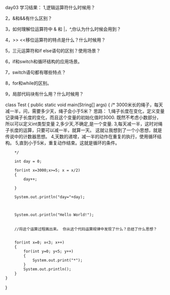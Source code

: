 
day03
学习结果：
1,逻辑运算符什么时候用？


2，&和&&有什么区别？


3，如何理解位运算符中 & 和 |，^,你认为什么时候会用到？

4，>>  <<移位运算符的特点是什么？什么时候用？


5，三元运算符和if else语句的区别？使用场景？


6，if和switch和循环结构的应用场景。


7，switch语句都有哪些特点？


8，for和while的区别。


9，局部代码块有什么用？什么时候用？






class Test 
{
	public static void main(String[] args) 
	{
		/*
		3000米长的绳子，每天减一半，问，需要多少天，绳子会小于5米？
		思路：
		1,绳子长度在变化，定义变量记录绳子长度的变化，而且这个变量的初始化值时3000.
		  既然不考虑小数部分，所以可以定义int类型变量 
		2,多少天,不确定,是一个变量.
		3,每天减一半，这时对绳子长度的运算，只要可以减一半，就算一天。
			这就让我想到了一个小思想，就是传说中的计数器思想。
		4,天数的递增，减一半的动作在重复的执行，使用循环结构。
		5,直到小于5米，重复动作结束。这就是循环的条件。 

		*/
		
		int day = 0;

		for(int x=3000;x>=5; x = x/2)
		{
			day++;
			
		}

		System.out.println("day="+day);



		System.out.println("Hello World!");


		//将这个运算过程画出来。 你从这个代码运算规律中发现了什么？总结了什么思想？


		for(int x=0; x<3; x++)
		{
			for(int y=0; y<5; y++)
			{
				System.out.print("*");
			}
			System.out.println();
		}
	}
}
